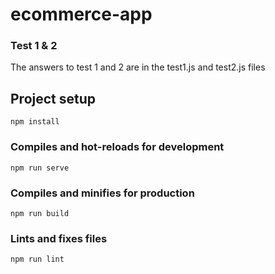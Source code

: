 # ecommerce-app
### Test 1 & 2
The answers to test 1 and 2 are in the test1.js and test2.js files

## Project setup
```
npm install
```

### Compiles and hot-reloads for development
```
npm run serve
```

### Compiles and minifies for production
```
npm run build
```

### Lints and fixes files
```
npm run lint
```
